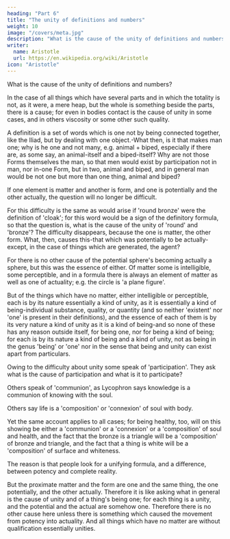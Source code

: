 ```yaml
---
heading: "Part 6"
title: "The unity of definitions and numbers"
weight: 10
image: "/covers/meta.jpg"
description: "What is the cause of the unity of definitions and numbers?"
writer:
  name: Aristotle 
  url: https://en.wikipedia.org/wiki/Aristotle
icon: "Aristotle"
---
```



What is the cause of the unity of definitions and numbers?

In the case of all things which have several parts and in which the totality is not, as it were, a mere heap, but the whole is something beside the parts, there is a cause; for even in bodies contact is the cause of unity in some cases, and in others viscosity or some other such quality. 

A definition is a set of words which is one not by being connected together, like the Iliad, but by dealing with one object.-What then, is it that makes man one; why is he one and not many, e.g. animal + biped, especially if there are, as some say, an animal-itself and a biped-itself? Why are not those Forms themselves the man, so that men would exist by participation not in man, nor in-one Form, but in two, animal and biped, and in general man would be not one but more than one thing, animal and biped?

If one element is matter and another is form, and one is potentially and the other actually, the question will no longer be  difficult. 

For this difficulty is the same as would arise if 'round bronze' were the definition of 'cloak'; for this word would be a sign of the definitory formula, so that the question is, what is the cause of the unity of 'round' and 'bronze'? The difficulty disappears, because the one is matter, the other form. What, then, causes this-that which was potentially to be actually-except, in the case of things which are generated, the agent? 

For there is no other cause of the potential sphere's becoming actually a sphere, but this was the essence of either. Of matter some is intelligible, some perceptible, and in a formula there is always an element of matter as well as one of actuality; e.g. the circle is 'a plane figure'. 

But of the things which have no matter, either intelligible or perceptible, each is by its nature essentially a kind of unity, as it is essentially a kind of being-individual substance, quality, or quantity (and so neither 'existent' nor 'one' is present in their definitions), and the essence of each of them is by its very nature a kind of unity as it is a kind of being-and so none of these has any reason outside itself, for being one, nor for being a kind of being; for each is by its nature a kind of being and a kind of unity, not as being in the genus 'being' or 'one' nor in the sense that being and unity can exist apart from particulars.

Owing to the difficulty about unity some speak of 'participation'. They ask what is the cause of participation and what is it to participate?

Others speak of 'communion', as Lycophron says knowledge is a communion of knowing with the soul. 

Others say life is a 'composition' or 'connexion' of soul with body. 

Yet the same account applies to all cases; for being healthy, too, will on this showing be either a 'communion' or a 'connexion' or a 'composition' of soul and health, and the fact that the bronze is a triangle will be a 'composition' of bronze and triangle, and the fact that a thing is white will be a 'composition' of surface and whiteness. 

The reason is that people look for a unifying formula, and a difference, between potency and complete reality. 

But the proximate matter and the form are one and the same thing, the one potentially, and the other actually. Therefore it is like asking what in general is the cause of unity and of a thing's being one; for each thing is a unity, and the potential and the actual are somehow one. Therefore there is no other cause here unless there is something which caused the movement from potency into actuality. And all things which have no matter are without qualification essentially unities.

